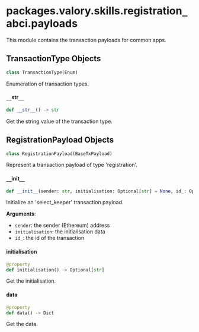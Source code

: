 <a id="packages.valory.skills.registration_abci.payloads"></a>

# packages.valory.skills.registration`_`abci.payloads

This module contains the transaction payloads for common apps.

<a id="packages.valory.skills.registration_abci.payloads.TransactionType"></a>

## TransactionType Objects

```python
class TransactionType(Enum)
```

Enumeration of transaction types.

<a id="packages.valory.skills.registration_abci.payloads.TransactionType.__str__"></a>

#### `__`str`__`

```python
def __str__() -> str
```

Get the string value of the transaction type.

<a id="packages.valory.skills.registration_abci.payloads.RegistrationPayload"></a>

## RegistrationPayload Objects

```python
class RegistrationPayload(BaseTxPayload)
```

Represent a transaction payload of type 'registration'.

<a id="packages.valory.skills.registration_abci.payloads.RegistrationPayload.__init__"></a>

#### `__`init`__`

```python
def __init__(sender: str, initialisation: Optional[str] = None, id_: Optional[str] = None) -> None
```

Initialize an 'select_keeper' transaction payload.

**Arguments**:

- `sender`: the sender (Ethereum) address
- `initialisation`: the initialisation data
- `id_`: the id of the transaction

<a id="packages.valory.skills.registration_abci.payloads.RegistrationPayload.initialisation"></a>

#### initialisation

```python
@property
def initialisation() -> Optional[str]
```

Get the initialisation.

<a id="packages.valory.skills.registration_abci.payloads.RegistrationPayload.data"></a>

#### data

```python
@property
def data() -> Dict
```

Get the data.

